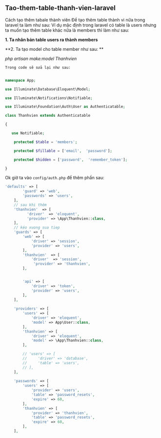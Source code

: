 ## Tao-them-table-thanh-vien-laravel
Cách tạo thêm tabale thành viên
Để tạo thêm table thành vi nữa trong laravel ta làm như sau: Ví dụ mặc định trong laravel có table là users nhưng ta muốn tạo thêm table khác nữa là members thì làm như sau:

**1. Ta nhân bản table users ra thành members**

**2. Ta tạo model cho table member như sau: **

*php artisan make:model Thanhvien* 

`Trong code sẽ sửa lại như sau:`


```PHP

namespace App;

use Illuminate\Database\Eloquent\Model;

use Illuminate\Notifications\Notifiable;

use Illuminate\Foundation\Auth\User as Authenticatable;

class Thanhvien extends Authenticatable

{

   use Notifiable;

    protected $table = 'members';

    protected $fillable = ['email',  'password'];

    protected $hidden = ['password',  'remember_token'];

}
```
Ok giờ ta vào ```config/auth.php``` để thêm phần sau:
```PHP
'defaults' => [
        'guard' => 'web',
        'passwords' => 'users',
    ],
    // sau khi thêm
    'thanhvien'  => [
          'driver'  => 'eloquent',
          'provider' => \App\Thanhvien::class,
    ],
    // kéo xuong sua tiep
    'guards' => [
        'web' => [
            'driver' => 'session',
            'provider' => 'users',
        ],
        'thanhvien'  => [
            'driver'  => 'session',
             'provider' => 'thanhvien',
        ],


        'api' => [
            'driver' => 'token',
            'provider' => 'users',
        ],
    ],
    
    'providers' => [
        'users' => [
            'driver' => 'eloquent',
            'model' => App\User::class,
        ],
        'thanhvien' => [
            'driver' => 'eloquent',
            'model' => \App\Thanhvien::class,
        ],

        // 'users' => [
        //     'driver' => 'database',
        //     'table' => 'users',
        // ],
    ],
    
    'passwords' => [
        'users' => [
            'provider' => 'users',
            'table' => 'password_resets',
            'expire' => 60,
        ],
        'thanhvien' => [
            'provider' => 'thanhvien',
            'table' => 'password_resets',
            'expire' => 60,
        ],
    ],
```
